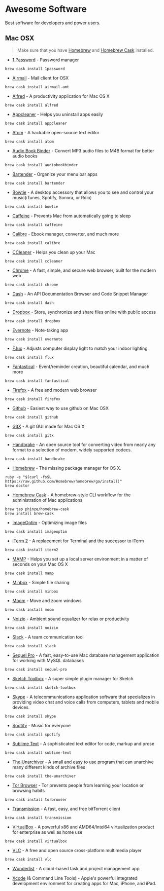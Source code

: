 # Awesome Software

Best software for developers and power users.

## Mac OSX

> Make sure that you have [Homebrew](http://brew.sh/) and [Homebrew Cask](#homebrew-cask) installed.

- [1 Password](https://agilebits.com/onepassword/mac) - Password manager
```
brew cask install 1password
```

- [Airmail](http://airmailapp.com/) - Mail client for OSX
```
brew cask install airmail-amt
```

- [Alfred](http://www.alfredapp.com/) - A productivity application for Mac OS X
```
brew cask install alfred
```

- [Appcleaner](http://www.macupdate.com/app/mac/25276/appcleaner) - Helps you uninstall apps easily
```
brew cask install appcleaner
```

- [Atom](https://atom.io/) - A hackable open-source text editor
```
brew cask install atom
```

- [Audio Book Binder](http://www.macupdate.com/app/mac/33824/audiobook-binder) - Convert MP3 audio files to M4B format for better audio books
```
brew cask install audiobookbinder
```

- [Bartender](http://www.macbartender.com/) - Organize your menu bar apps
```
brew cask install bartender
```

- [Bowtie](http://bowtieapp.com/) - A desktop accessory that allows you to see and control your music(iTunes, Spotify, Sonora, or Rdio)
```
brew cask install bowtie
```

- [Caffeine](http://lightheadsw.com/caffeine/) - Prevents Mac from automatically going to sleep
```
brew cask install caffeine
```

- [Calibre](http://calibre-ebook.com/) - Ebook manager, converter, and much more
```
brew cask install calibre
```

- [CCleaner](https://www.piriform.com/mac/ccleaner) - Helps you clean up your Mac
```
brew cask install ccleaner
```

- [Chrome](http://www.google.com/chrome/) - A fast, simple, and secure web browser, built for the modern web
```
brew cask install chrome
```

- [Dash](http://kapeli.com/dash) - An API Documentation Browser and Code Snippet Manager
```
brew cask install dash
```

- [Dropbox](https://www.dropbox.com/) - Store, synchronize and share files online with public access
```
brew cask install dropbox
```

- [Evernote](https://evernote.com/) - Note-taking app
```
brew cask install evernote
```

- [F.lux](http://justgetflux.com/) - Adjusts computer display light to match your indoor lighting
```
brew cask install flux
```

- [Fantastical](http://flexibits.com/fantastical) - Event/reminder creation, beautiful calendar, and much more
```
brew cask install fantastical
```

- [Firefox](https://www.mozilla.org/en-US/firefox/new/) - A free and modern web browser
```
brew cask install firefox
```

- [Github](https://mac.github.com/) - Easiest way to use github on Mac OSX
```
brew cask install github
```

- [GitX](http://gitx.frim.nl/) - A git GUI made for Mac OS X
```
brew cask install gitx
```

- [Handbrake](https://handbrake.fr/) - An open source tool for converting video from nearly any format to a selection of modern, widely supported codecs.
```
brew cask install handbrake
```

- [Homebrew](https://github.com/Homebrew/homebrew) - The missing package manager for OS X.
```
ruby -e "$(curl -fsSL https://raw.github.com/Homebrew/homebrew/go/install)"
brew doctor
```

- [Homebrew Cask](https://github.com/phinze/homebrew-cask) - A homebrew-style CLI workflow for the administration of Mac applications
```
brew tap phinze/homebrew-cask
brew install brew-cask
```

- [ImageOptim](http://imageoptim.com/) - Optimizing image files
```
brew cask install imageoptim
```

- [iTerm 2](http://www.iterm2.com/) - A replacement for Terminal and the successor to iTerm
```
brew cask install iterm2
```

- [MAMP](http://www.mamp.info/) - Helps you set up a local server environment in a matter of seconds on your Mac OS X
```
brew cask install mamp
```

- [Minbox](https://minbox.com/) - Simple file sharing
```
brew cask install minbox
```

- [Moom](http://manytricks.com/moom/) - Move and zoom windows
```
brew cask install moom
```

- [Noizio](http://noiz.io/) - Ambient sound equalizer for relax or productivity
```
brew cask install noizio
```

- [Slack](https://slack.com/) - A team communication tool
```
brew cask install slack
```

- [Sequel Pro](http://www.sequelpro.com/) - A fast, easy-to-use Mac database management application for working with MySQL databases
```
brew cask install sequel-pro
```

- [Sketch Toolbox](http://sketchtoolbox.com/) - A super simple plugin manager for Sketch
```
brew cask install sketch-toolbox
```

- [Skype](http://www.skype.com/) - A telecommunications application software that specializes in providing video chat and voice calls from computers, tablets and mobile devices.
```
brew cask install skype
```

- [Spotify](https://www.spotify.com/) - Music for everyone
```
brew cask install spotify
```

- [Sublime Text](http://www.sublimetext.com/) - A sophisticated text editor for code, markup and prose
```
brew cask install sublime-text
```

- [The Unarchiver](https://itunes.apple.com/us/app/the-unarchiver/id425424353) - A small and easy to use program that can unarchive many different kinds of archive files
```
brew cask install the-unarchiver
```

- [Tor Browser](https://www.torproject.org/) - Tor prevents people from learning your location or browsing habits
```
brew cask install torbrowser
```

- [Transmission](http://www.transmissionbt.com/) - A fast, easy, and free bitTorrent client
```
brew cask install transmission
```

- [VirtualBox](https://www.virtualbox.org/) - A powerful x86 and AMD64/Intel64 virtualization product for enterprise as well as home use
```
brew cask install virtualbox
```

- [VLC](http://www.videolan.org/vlc/index.html) - A free and open source cross-platform multimedia player
```
brew cask install vlc
```

- [Wunderlist](https://www.wunderlist.com/) - A cloud-based task and project management app


- [Xcode](https://developer.apple.com/xcode/) (& Command Line Tools) - Apple's powerful integrated development environment for creating apps for Mac, iPhone, and iPad.
